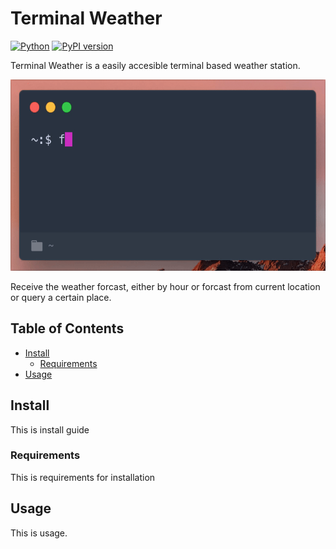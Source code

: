 # Terminal Weather
[![Python](https://img.shields.io/badge/python-v3.6.0-blue.svg)](https://www.python.org/downloads)
[![PyPI version](https://badge.fury.io/py/term-forecast@2x.png)](https://badge.fury.io/py/term-forecast)

Terminal Weather is a easily accesible terminal based weather station.

<img src='media/demo.gif' width="561" height="306">

Receive the weather forcast, either by hour or forcast from current location or query a certain place. 


## Table of Contents
- [Install](#1-install)
  - [Requirements](#11-requirements)
- [Usage](#2-usage)



## Install
This is install guide

### Requirements
This is requirements for installation

## Usage
This is usage. 
